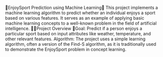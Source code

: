 🥳EnjoySport Prediction using Machine Learning🥳
This project implements a machine learning algorithm to predict whether an individual enjoys a sport based on various features. It serves as an example of applying basic machine learning concepts to a well-known problem in the field of artificial intelligence.
🧑‍🏫Project Overview
🥅Goal: Predict if a person enjoys a particular sport based on input attributes like weather, temperature, and other relevant features.
Algorithm: The project uses a simple learning algorithm, often a version of the Find-S algorithm, as it is traditionally used to demonstrate the EnjoySport problem in concept learning.
